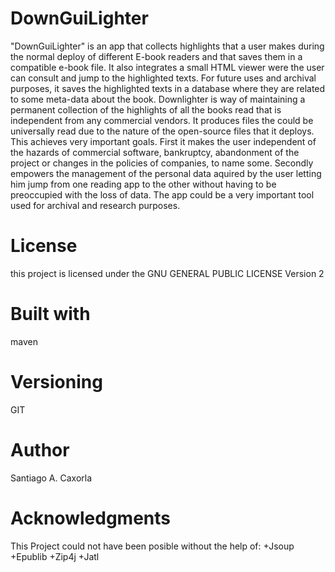 # DownGuiLighter

"DownGuiLighter" is an app that collects highlights that a user makes during the normal deploy of different E-book readers and that saves them in a compatible e-book file.
It also integrates a small HTML viewer were the user can consult and jump to the highlighted texts. For future uses and archival purposes, it saves the highlighted texts in a database where they are related to some meta-data about the book.
Downlighter is way of maintaining a permanent collection of the highlights of all the books read that is independent from any commercial vendors. It produces files the could be universally read due to the nature of the open-source files that it deploys. 
This  achieves very important goals. First it makes the user independent of the hazards of commercial software, bankruptcy, abandonment of the project or changes in the policies of companies, to name some. Secondly empowers the management of the personal data aquired by the user letting him jump from one reading app to the other without having to be preoccupied with the loss of data.
The app could be a very important tool used for archival and research purposes.

# License
this project is licensed under the GNU GENERAL PUBLIC LICENSE Version 2

# Built with
maven

# Versioning
GIT

# Author
Santiago A. Caxorla

# Acknowledgments
This Project could not have been posible without the help of:
+Jsoup
+Epublib
+Zip4j
+Jatl
